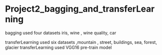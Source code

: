 # Project2_bagging_and_transferLearning

bagging used four datasets iris, wine , wine quality, car

transferLearning used six datasets ,mountain , street,  buildings, sea, forest, glacier
transferLearning used VGG16 pre-train model
